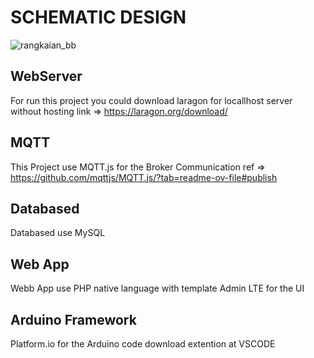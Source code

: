 # SCHEMATIC DESIGN
![rangkaian_bb](https://github.com/TuBagus7/LoadCell-IoT-integrated-MQTT.js-and-WebApp/assets/88296190/c603f592-2994-46a3-ae0c-8fb1d408a3f9)

## WebServer
For run this project you could download laragon for locallhost server without hosting
link => https://laragon.org/download/
## MQTT
This Project use MQTT.js for the Broker Communication
ref => https://github.com/mqttjs/MQTT.js/?tab=readme-ov-file#publish
## Databased
Databased use MySQL
## Web App
Webb App use PHP native language with template Admin LTE for the UI
## Arduino Framework
Platform.io for the Arduino code
download extention at VSCODE

